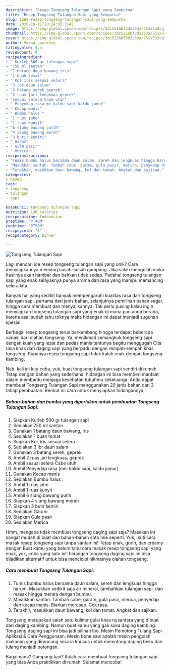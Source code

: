 ```yaml
---
description: "Resep Tongseng Tulangan Sapi yang Sempurna"
title: "Resep Tongseng Tulangan Sapi yang Sempurna"
slug: 1268-resep-tongseng-tulangan-sapi-yang-sempurna
date: 2020-10-11T20:24:03.314Z
image: https://img-global.cpcdn.com/recipes/3dc5216bf3d3263a/751x532cq70/tongseng-tulangan-sapi-foto-resep-utama.jpg
thumbnail: https://img-global.cpcdn.com/recipes/3dc5216bf3d3263a/751x532cq70/tongseng-tulangan-sapi-foto-resep-utama.jpg
cover: https://img-global.cpcdn.com/recipes/3dc5216bf3d3263a/751x532cq70/tongseng-tulangan-sapi-foto-resep-utama.jpg
author: Verna Lawrence
ratingvalue: 4.4
reviewcount: 9
recipeingredient:
- " Kurleb 500 gr tulangan sapi"
- "750 ml santan"
- "1 batang daun bawang iris"
- "1 buah tomat"
- " Kol iris sesuai selera"
- "3 lbr daun salam"
- "3 batang sereh geprek"
- "2 ruas jari lengkuas geprek"
- "sesuai selera Cabe utuh"
- " Penyedap rasa me kaldu sapi kaldu jamur"
- " Kecap manis"
- " Bumbu halus "
- "1 ruas jahe"
- "1 ruas kunyit"
- "6 siung bawang putih"
- "4 siung bawang merah"
- "3 butir kemiri"
- " Garam"
- " Gula pasir"
- " Merica"
recipeinstructions:
- "Tumis bumbu halus bersama daun salam, sereh dan lengkuas hingga harum. Masukkan sedikit saja air mineral, tambahkan tulangan sapi, dan masak hingga merata dengan bumbu."
- "Masukkan santan. Tambah cabe, garam, gula pasir, merica, penyedap dan kecap manis. Biarkan meresap. Cek rasa."
- "Terakhir, masukkan daun bawang, kol dan tomat. Angkat dan sajikan."
categories:
- Resep
tags:
- tongseng
- tulangan
- sapi

katakunci: tongseng tulangan sapi 
nutrition: 130 calories
recipecuisine: Indonesian
preptime: "PT40M"
cooktime: "PT50M"
recipeyield: "3"
recipecategory: Dinner

---
```



![Tongseng Tulangan Sapi](https://img-global.cpcdn.com/recipes/3dc5216bf3d3263a/751x532cq70/tongseng-tulangan-sapi-foto-resep-utama.jpg)

Lagi mencari ide resep tongseng tulangan sapi yang unik? Cara menyiapkannya memang susah-susah gampang. Jika salah mengolah maka hasilnya akan hambar dan bahkan tidak sedap. Padahal tongseng tulangan sapi yang enak selayaknya punya aroma dan rasa yang mampu memancing selera kita.

Banyak hal yang sedikit banyak mempengaruhi kualitas rasa dari tongseng tulangan sapi, pertama dari jenis bahan, selanjutnya pemilihan bahan segar, hingga cara membuat dan menyajikannya. Tak perlu pusing kalau ingin menyiapkan tongseng tulangan sapi yang enak di mana pun anda berada, karena asal sudah tahu triknya maka hidangan ini dapat menjadi suguhan spesial.

Berbagai resep tongseng terus berkembang hingga terdapat beberapa variasi dari olahan tongseng. Ya, menikmati semangkuk tongseng sapi dengan kuah yang lezat dan pedas manis tentunya begitu menggugah Cita rasa khas dari daging sapi yang berpadu dengan rempah-rempah khas tongseng. Rupanya resep tongseng sapi tidak kalah enak dengan tongseng kambing.


Nah, kali ini kita coba, yuk, buat tongseng tulangan sapi sendiri di rumah. Tetap dengan bahan yang sederhana, hidangan ini bisa memberi manfaat dalam membantu menjaga kesehatan tubuhmu sekeluarga. Anda dapat membuat Tongseng Tulangan Sapi menggunakan 20 jenis bahan dan 3 tahap pembuatan. Berikut ini cara untuk menyiapkan hidangannya.

<!--inarticleads1-->

##### Bahan-bahan dan bumbu yang diperlukan untuk pembuatan Tongseng Tulangan Sapi:

1. Siapkan  Kurleb 500 gr tulangan sapi
1. Sediakan 750 ml santan
1. Gunakan 1 batang daun bawang, iris
1. Sediakan 1 buah tomat
1. Siapkan  Kol, iris sesuai selera
1. Sediakan 3 lbr daun salam
1. Gunakan 3 batang sereh, geprek
1. Ambil 2 ruas jari lengkuas, geprek
1. Ambil sesuai selera Cabe utuh
1. Ambil  Penyedap rasa (me: kaldu sapi, kaldu jamur)
1. Gunakan  Kecap manis
1. Sediakan  Bumbu halus :
1. Ambil 1 ruas jahe
1. Ambil 1 ruas kunyit
1. Ambil 6 siung bawang putih
1. Siapkan 4 siung bawang merah
1. Siapkan 3 butir kemiri
1. Sediakan  Garam
1. Siapkan  Gula pasir
1. Sediakan  Merica


Hmm, mengapa tidak membuat tongseng daging sapi saja? Masakan ini sangat mudah di buat dan bahan-bahan soto mie seperti. Yuk, ikuti cara masak resep tongseng sapi tanpa santan ini! Tetap enak, gurih, dan creamy dengan Buat kamu yang belum tahu cara masak resep tongseng sapi yang enak, yuk, coba yang satu ini! hidangan tongseng daging sapi ini bisa dijadikan alternatif untuk bisa mencicipi nikmatnya olahan tongseng. 

<!--inarticleads2-->

##### Cara membuat Tongseng Tulangan Sapi:

1. Tumis bumbu halus bersama daun salam, sereh dan lengkuas hingga harum. Masukkan sedikit saja air mineral, tambahkan tulangan sapi, dan masak hingga merata dengan bumbu.
1. Masukkan santan. Tambah cabe, garam, gula pasir, merica, penyedap dan kecap manis. Biarkan meresap. Cek rasa.
1. Terakhir, masukkan daun bawang, kol dan tomat. Angkat dan sajikan.


Tongseng merupakan salah satu kuliner gulai khas nusantara yang dibuat dari daging kambing. Namun buat kamu yang gak suka daging kambing. Tongseng daging sapi ini bisa jadi pilihan lho. Mesin Pemotong Tulang Sapi Aplikasi &amp; Cara Penggunaan. Mesin bone saw adalah mesin pengolah makanan yang dirancang secara khusus untuk memotong daging beku dan tulang menjadi potongan. 

Bagaimana? Gampang kan? Itulah cara membuat tongseng tulangan sapi yang bisa Anda praktikkan di rumah. Selamat mencoba!
